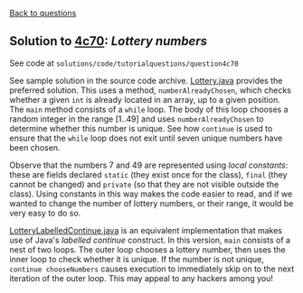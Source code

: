 [Back to questions](../README.md)

## Solution to [4c70](../questions/4c70.md): *Lottery numbers*

See code at `solutions/code/tutorialquestions/question4c70`

See sample solution in the source code archive.  [Lottery.java](code/tutorialquestions/question4c70/Lottery.java) provides the preferred solution.
This uses a method, `numberAlreadyChosen`, which checks whether a given `int` is
already located in an array, up to a given position.  The `main` method consists of a `while`
loop.  The body of this loop chooses a random integer in the range [1..49] and uses `numberAlreadyChosen`
to determine whether this number is unique.  See how `continue` is used to ensure that the `while`
loop does not exit until seven unique numbers have been chosen.

Observe that the numbers 7 and 49 are represented using *local constants*: these are fields declared `static`
(they exist once for the class), `final` (they cannot be changed) and `private` (so that they are not visible outside the class). Using constants in this way makes the code easier to read, and if we wanted to change
the number of lottery numbers, or their range, it would be very easy to do so.

[LotteryLabelledContinue.java](code/tutorialquestions/question4c70/LotteryLabelledContinue.java) is an equivalent implementation that makes use of Java's *labelled continue*
construct.  In this version, `main` consists of a nest of two loops.  The outer loop chooses a lottery number, then
uses the inner loop to check whether it is unique.  If the number is not unique, `continue chooseNumbers` causes
execution to immediately skip on to the next iteration of the outer loop.  This may appeal to any hackers among you!
